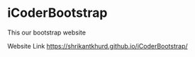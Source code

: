 # iCoderBootstrap
This our bootstrap website

Website Link https://shrikantkhurd.github.io/iCoderBootstrap/
